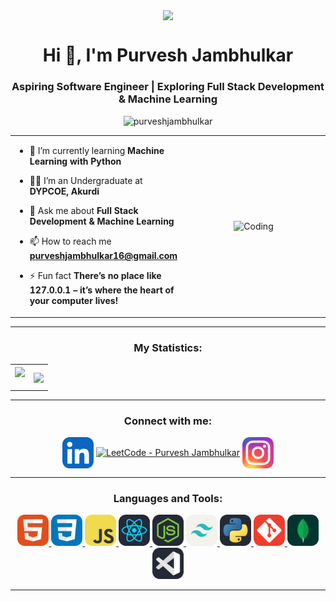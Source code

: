 <p align="center"><picture align="center"><img align="center" src = "https://github.com/7oSkaaa/7oSkaaa/blob/main/Images/about_me.gif?raw=true" width = 50px></picture></p>
<h1 align="center">Hi 👋, I'm Purvesh Jambhulkar</h1>
<h3 align="center">Aspiring Software Engineer | Exploring Full Stack Development & Machine Learning</h3>
<p align="center"> <img src="https://komarev.com/ghpvc/?username=purveshjambhulkar&label=Profile%20views&color=0e75b6&style=flat" alt="purveshjambhulkar" /> </p>

<table align="center">
<tr border="none">
<td width="50%" align="left">
  
- 🌱 I’m currently learning **Machine Learning with Python**

- 🧑‍🎓 I’m an Undergraduate at **DYPCOE, Akurdi**

- 💬 Ask me about **Full Stack Development & Machine Learning**

- 📫 How to reach me **purveshjambhulkar16@gmail.com**
  
- ⚡ Fun fact **There’s no place like 127.0.0.1 – it’s where the heart of your computer lives!**

</td>
<td width="50%" align="center">

  <img align="center" alt="Coding" width="450" src="https://repository-images.githubusercontent.com/588181932/e36ec678-7984-4cdd-8e4c-a3932772ff8e">

  
  </td>
</tr>
</table>

---

<h3 align="center">My Statistics:</h3>
<p align="center">
<table align="center">
<tr border="none">
<td width="50%" align="center">
  
  <img  align="center"  src="https://github-readme-stats.vercel.app/api?username=purveshjambhulkar&theme=dark&show_icons=true&count_private=true" />
  <br></br>

</td>
<td width="50%" align="center">

  <img  align="center"  src="https://github-readme-stats.anuraghazra1.vercel.app/api/top-langs/?username=purveshjambhulkar&theme=dark&hide_border=false&no-bg=true&no-frame=true&langs_count=10"/>
  
  </td>
</tr>
</table>

---

<h3 align="center">Connect with me:</h3>
<p align="center">
<a href="https://linkedin.com/in/purvesh-jambhulkar" target="blank"><img align="center" src="https://github.com/tandpfun/skill-icons/blob/main/icons/LinkedIn.svg" alt="purvesh-jambhulkar" height="50" width="50" /></a>
<a href="https://leetcode.com/u/purveshjambhulkar/" target="blank"><img align="center" src="https://upload.wikimedia.org/wikipedia/commons/1/19/LeetCode_logo_black.png" alt="LeetCode - Purvesh Jambhulkar" height="50" width="50" /></a>
<a href="https://instagram.com/purvesh_jambhulkar" target="blank"><img align="center" src="https://github.com/tandpfun/skill-icons/blob/main/icons/Instagram.svg" alt="purvesh_jambhulkar" height="50" width="50" /></a>
</p>

---

<h3 align="center">Languages and Tools:</h3>
<p align="center"> 
<a href="https://developer.mozilla.org/en-US/docs/Web/HTML" target="_blank" rel="noreferrer"> <img src="https://github.com/tandpfun/skill-icons/blob/main/icons/HTML.svg" alt="HTML" width="50" height="50"/> </a>
<a href="https://developer.mozilla.org/en-US/docs/Web/CSS" target="_blank" rel="noreferrer"> <img src="https://github.com/tandpfun/skill-icons/blob/main/icons/CSS.svg" alt="CSS" width="50" height="50"/> </a>
<a href="https://developer.mozilla.org/en-US/docs/Web/JavaScript" target="_blank" rel="noreferrer"> <img src="https://github.com/tandpfun/skill-icons/blob/main/icons/JavaScript.svg" alt="JavaScript" width="50" height="50"/> </a>
<a href="https://reactjs.org/" target="_blank" rel="noreferrer"> <img src="https://github.com/tandpfun/skill-icons/blob/main/icons/React-Dark.svg" alt="React" width="50" height="50"/> </a>
<a href="https://nodejs.org/" target="_blank" rel="noreferrer"> <img src="https://github.com/tandpfun/skill-icons/blob/main/icons/NodeJS-Dark.svg" alt="Node.js" width="50" height="50"/> </a>
<a href="https://tailwindcss.com/" target="_blank" rel="noreferrer"> <img src="https://github.com/tandpfun/skill-icons/blob/main/icons/TailwindCSS-Light.svg" alt="TailwindCSS" width="50" height="50"/> </a>
<a href="https://www.python.org/" target="_blank" rel="noreferrer"> <img src="https://github.com/tandpfun/skill-icons/blob/main/icons/Python-Dark.svg" alt="Python" width="50" height="50"/> </a>
<a href="https://git-scm.com/" target="_blank" rel="noreferrer"> <img src="https://github.com/tandpfun/skill-icons/blob/main/icons/Git.svg" alt="Git" width="50" height="50"/> </a>
<a href="https://www.mongodb.com/" target="_blank" rel="noreferrer"> <img src="https://github.com/tandpfun/skill-icons/blob/main/icons/MongoDB.svg" alt="MongoDB" width="50" height="50"/> </a>
<a href="https://code.visualstudio.com/" target="_blank" rel="noreferrer"> <img src="https://github.com/tandpfun/skill-icons/blob/main/icons/VSCode-Dark.svg" alt="VS Code" width="50" height="50"/> </a>
</p>

---
